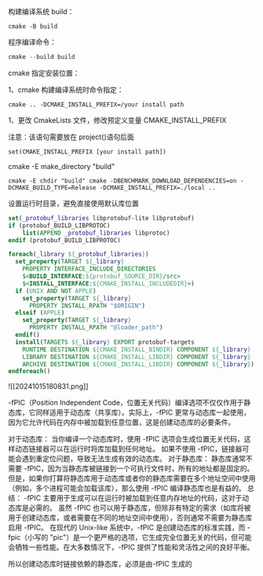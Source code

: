 构建编译系统 build：

```shell
cmake -B build
```

程序编译命令：

```c++
cmake --build build
```

cmake 指定安装位置：

1、cmake 构建编译系统时命令指定：

```shell
cmake .. -DCMAKE_INSTALL_PREFIX=/your install path 
```

1、更改 CmakeLists 文件，修改预定义变量 CMAKE_INSTALL_PREFIX

注意：该语句需要放在 project()语句后面

```shell
set(CMAKE_INSTALL_PREFIX [your install path])
```


cmake -E make_directory "build"

```shell
cmake -E chdir "build" cmake -DBENCHMARK_DOWNLOAD_DEPENDENCIES=on -DCMAKE_BUILD_TYPE=Release -DCMAKE_INSTALL_PREFIX=./local ..
```

设置运行时目录，避免直接使用默认库位置

```cmake
set(_protobuf_libraries libprotobuf-lite libprotobuf)
if (protobuf_BUILD_LIBPROTOC)
    list(APPEND _protobuf_libraries libprotoc)
endif (protobuf_BUILD_LIBPROTOC)

foreach(_library ${_protobuf_libraries})
  set_property(TARGET ${_library}
    PROPERTY INTERFACE_INCLUDE_DIRECTORIES
    $<BUILD_INTERFACE:${protobuf_SOURCE_DIR}/src>
    $<INSTALL_INTERFACE:${CMAKE_INSTALL_INCLUDEDIR}>)
  if (UNIX AND NOT APPLE)
    set_property(TARGET ${_library}
      PROPERTY INSTALL_RPATH "$ORIGIN")
  elseif (APPLE)
    set_property(TARGET ${_library}
      PROPERTY INSTALL_RPATH "@loader_path")
  endif()
  install(TARGETS ${_library} EXPORT protobuf-targets
    RUNTIME DESTINATION ${CMAKE_INSTALL_BINDIR} COMPONENT ${_library}
    LIBRARY DESTINATION ${CMAKE_INSTALL_LIBDIR} COMPONENT ${_library}
    ARCHIVE DESTINATION ${CMAKE_INSTALL_LIBDIR} COMPONENT ${_library})
endforeach()

```

![[20241015180831.png]]



-fPIC（Position Independent Code，位置无关代码）编译选项不仅仅作用于静态库，它同样适用于动态库（共享库）。实际上，-fPIC 更常与动态库一起使用，因为它允许代码在内存中被加载到任意位置，这是创建动态库的必要条件。

对于动态库：
当你编译一个动态库时，使用 -fPIC 选项会生成位置无关代码，这样动态链接器可以在运行时将库加载到任何地址。
如果不使用 -fPIC，链接器可能会遇到重定位问题，导致无法生成有效的动态库。
对于静态库：
静态库通常不需要 -fPIC，因为当静态库被链接到一个可执行文件时，所有的地址都是固定的。
但是，如果你打算将静态库用于动态库或者你的静态库需要在多个地址空间中使用（例如，多个进程可能会加载该库），那么使用 -fPIC 编译静态库也是有益的。
总结：
-fPIC 主要用于生成可以在运行时被加载到任意内存地址的代码，这对于动态库是必需的。
虽然 -fPIC 也可以用于静态库，但除非有特定的需求（如库将被用于创建动态库，或者需要在不同的地址空间中使用），否则通常不需要为静态库启用 -fPIC。
在现代的 Unix-like 系统中，-fPIC 是创建动态库的标准实践，而 -fpic（小写的 "pic"）是一个更严格的选项，它生成完全位置无关的代码，但可能会牺牲一些性能。在大多数情况下，-fPIC 提供了性能和灵活性之间的良好平衡。

所以创建动态库时链接依赖的静态库，必须是由-fPIC 生成的